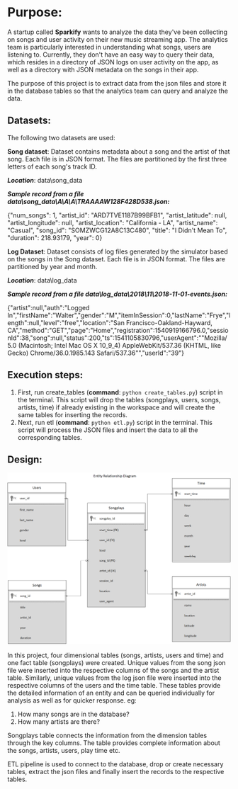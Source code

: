 
# Purpose:


A startup called **Sparkify** wants to analyze the data they've been collecting on songs and user activity on their new music streaming app. The analytics team is particularly interested in understanding what songs, users are listening to. Currently, they don't have an easy way to query their data, which resides in a directory of JSON logs on user activity on the app, as well as a directory with JSON metadata on the songs in their app.

The purpose of this project is to extract data from the json files and store it in the database tables so that the analytics team can query and analyze the data.

## Datasets:


The following two datasets are used:

**Song dataset**:
Dataset contains metadata about a song and the artist of that song. Each file is in JSON format. The files are partitioned by the first three letters of each song's track ID.

***Location***: data\song_data

***Sample record from a file data\song_data\A\A\A\TRAAAAW128F428D538.json:***

{"num_songs": 1, "artist_id": "ARD7TVE1187B99BFB1", "artist_latitude": null, "artist_longitude": null, "artist_location": "California - LA", "artist_name": "Casual", "song_id":  "SOMZWCG12A8C13C480", "title": "I Didn't Mean To", "duration": 218.93179, "year": 0}

**Log Dataset**:
Dataset consists of log files generated by the simulator based on the songs in the Song dataset. Each file is in JSON format. The files are partitioned by year and month.

***Location***: data\log_data

***Sample record from a file data\log_data\2018\11\2018-11-01-events.json:***

{"artist":null,"auth":"Logged In","firstName":"Walter","gender":"M","itemInSession":0,"lastName":"Frye","length":null,"level":"free","location":"San Francisco-Oakland-Hayward, CA","method":"GET","page":"Home","registration":1540919166796.0,"sessionId":38,"song":null,"status":200,"ts":1541105830796,"userAgent":"\"Mozilla\/5.0 (Macintosh; Intel Mac OS X 10_9_4) AppleWebKit\/537.36 (KHTML, like Gecko) Chrome\/36.0.1985.143 Safari\/537.36\"","userId":"39"}


## Execution steps:


1. First, run create_tables (**command**: `python create_tables.py`) script in the terminal. This script will drop the tables (songplays, users, songs, artists, time) if already existing in the workspace and will create the same tables for inserting the records.
2. Next, run etl (**command**: `python etl.py`) script in the terminal. This script will process the JSON files and insert the data to all the corresponding tables.


## Design:


![ERD](/images/postgres.png)

In this project, four dimensional tables (songs, artists, users and time) and one fact table (songplays) were created.
Unique values from the song json file were inserted into the respective columns of the songs and the artist table. Similarly, unique values from the log json file were inserted into the respective columns of the users and the time table. These tables provide the detailed information of an entity and can be queried individually for analysis as well as for quicker response.
eg:
1. How many songs are in the database?
2. How many artists are there?

Songplays table connects the information from the dimension tables through the key columns. The table provides complete information about the songs, artists, users, play time etc.

ETL pipeline is used to connect to the database, drop or create necessary tables, extract the json files and finally insert the records to the respective tables.
